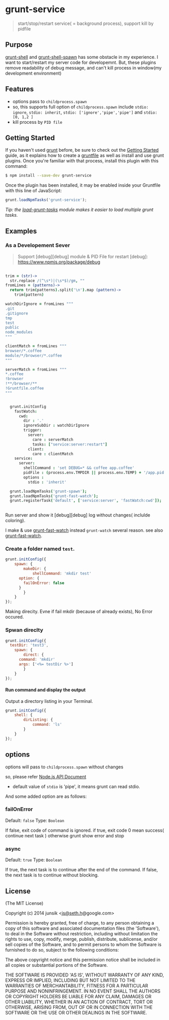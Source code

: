 # grunt-service

> start/stop/restart service( = background process), support kill by pidfile 

## Purpose

[grunt-shell][sh] and [grunt-shell-spawn][sp] has some obstacle in my experience. 
I want to start/restart my server code for developemnt.
But, these plugins remove readability of debug message, and can't kill process in window(my development environment)


## Features

* options pass to `childprocess.spawn`
* so, this supports full option of `childprocess.spawn` include `stdio: ignore`, `stdio: inherit`, `stdio: ['ignore','pipe','pipe']` and `stdio: [0, 1,2 ]`  
* kill process by `PID file`


 
## Getting Started

If you haven't used [grunt][] before, be sure to check out the [Getting Started][] guide, as it explains how to create a [gruntfile][Getting Started] as well as install and use grunt plugins. Once you're familiar with that process, install this plugin with this command:

```bash
$ npm install --save-dev grunt-service
```

Once the plugin has been installed, it may be enabled inside your Gruntfile with this line of JavaScript:

```js
grunt.loadNpmTasks('grunt-service');
```

*Tip: the [load-grunt-tasks](https://github.com/sindresorhus/load-grunt-tasks) module makes it easier to load multiple grunt tasks.*

[grunt]: http://gruntjs.com
[Getting Started]: https://github.com/gruntjs/grunt/wiki/Getting-started


## Examples


### As a Developement Sever 
> Support [debug][debug] module & PID File for restart
[debug]: https://www.npmjs.org/package/debug

```coffee
    
trim = (str)->
  str.replace /(^\s*)|(\s*$)/gm, ""
fromLines = (patterns)->
  return trim(patterns).split('\n').map (pattern)->
    trim(pattern)

watchDirIgnore = fromLines """ 
.git
.gitignore
tmp
test
public
node_modules 
""" 

clientMatch = fromLines """
browser/*.coffee
module/*/browser/*.coffee
""" 

serverMatch = fromLines """
*.coffee
!browser
!**/browser/**
!Gruntfile.coffee 
"""


  grunt.initConfig   
    fastWatch:   
      cwd:
        dir : '.'
        ignoreSubDir : watchDirIgnore 
        trigger:
          server:  
            care : serverMatch
            tasks: ["service:server:restart"]
          client: 
            care : clientMatch    
    service: 
      server: 
        shellCommand : 'set DEBUG=* && coffee app.coffee'
        pidFile : (process.env.TMPDIR || process.env.TEMP) + '/app.pid'  
        options :
          stdio : 'inherit'

  grunt.loadNpmTasks('grunt-spawn');
  grunt.loadNpmTasks('grunt-fast-watch'); 
  grunt.registerTask('default', ['service:server', 'fastWatch:cwd']);
  
```

Run server and show it [debug][debug]  log without changes( inclulde coloring).

I make & use [grunt-fast-watch][grunt-fast-watch] instead `grunt-watch` several reason. see also [grunt-fast-watch][grunt-fast-watch].

[grunt-fast-watch]:  https://www.npmjs.org/package/grunt-fast-watch


### Create a folder named `test`.

```js
grunt.initConfig({
	spawn: {
		makeDir: {
			shellCommand: 'mkdir test'
      option: {
        failOnError: false
      }
		}
	}
});
```
Making direcity.
Evne if fail mkdir (because of already exists), No Error occured.

     
### Spwan direclty 

```js
grunt.initConfig({
  testDir: 'test3',
	spawn: {
		direct: {
      command: 'mkdir'
      args: ['<%= testDir %>']
		}
	}
});
```


#### Run command and display the output

Output a directory listing in your Terminal.

```js
grunt.initConfig({
	shell: {
		dirListing: {
			command: 'ls'
		}
	}
});
``` 
 


## options
	
options will pass to `childprocess.spawn` without changes

so, please refer [Node.js API Document](http://www.nodejs.org/api/child_process.html#child_process_child_process_spawn_command_args_options)

-  default value of `stdio` is 'pipe', it means grunt can read stdio.

And some added option are as follows:


### failOnError
 
Default: `false`
Type: `Boolean`

If false, exit code of command is ignored.
if true, exit code 0 mean success( continue next task ) otherwise grunt show error and stop

### async

Default: `true`
Type: `Boolean`

If true, the next task is to continue after the end of the command.
If false, the next task is to continue without blocking.


## License

(The MIT License)

Copyright (c) 2014 junsik &lt;js@seth.h@google.com&gt;

Permission is hereby granted, free of charge, to any person obtaining
a copy of this software and associated documentation files (the
'Software'), to deal in the Software without restriction, including
without limitation the rights to use, copy, modify, merge, publish,
distribute, sublicense, and/or sell copies of the Software, and to
permit persons to whom the Software is furnished to do so, subject to
the following conditions:

The above copyright notice and this permission notice shall be
included in all copies or substantial portions of the Software.

THE SOFTWARE IS PROVIDED 'AS IS', WITHOUT WARRANTY OF ANY KIND,
EXPRESS OR IMPLIED, INCLUDING BUT NOT LIMITED TO THE WARRANTIES OF
MERCHANTABILITY, FITNESS FOR A PARTICULAR PURPOSE AND NONINFRINGEMENT.
IN NO EVENT SHALL THE AUTHORS OR COPYRIGHT HOLDERS BE LIABLE FOR ANY
CLAIM, DAMAGES OR OTHER LIABILITY, WHETHER IN AN ACTION OF CONTRACT,
TORT OR OTHERWISE, ARISING FROM, OUT OF OR IN CONNECTION WITH THE
SOFTWARE OR THE USE OR OTHER DEALINGS IN THE SOFTWARE.


[sh]: https://github.com/sindresorhus/grunt-shell 
[sp]: https://github.com/cri5ti/grunt-shell-spawn